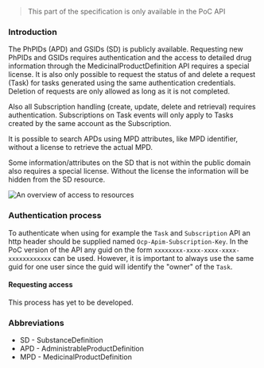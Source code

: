  <blockquote class="stu-note">
    <p>This part of the specification is only available in the PoC API</p>
  </blockquote>


### Introduction
The PhPIDs (APD) and GSIDs (SD) is publicly available. Requesting new PhPIDs and GSIDs requires authentication and the access to detailed drug information through the MedicinalProductDefinition API requires a special license. It is also only possible to request the status of and delete a request (Task) for tasks generated using the same authentication credentials. Deletion of requests are only allowed as long as it is not completed. 

Also all Subscription handling (create, update, delete and retrieval) requires authentication. Subscriptions on Task events will only apply to Tasks created by the same account as the Subscription.  

It is possible to search APDs using MPD attributes, like MPD identifier, without a license to retrieve the actual MPD.

Some information/attributes on the SD that is not within the public domain also requires a special license. Without the license the information will be hidden from the SD resource.

<img src="Authentication.png" alt="An overview of access to resources"/>
<br clear="all"/>

### Authentication process
To authenticate when using for example the `Task` and `Subscription` API an http header should be supplied named `Ocp-Apim-Subscription-Key`. 
In the PoC version of the API any guid on the form `xxxxxxxx-xxxx-xxxx-xxxx-xxxxxxxxxxxx` can be used. However, it is important to always use the same guid for one user since the guid will identify the "owner" of the `Task`.

#### Requesting access 
This process has yet to be developed.

### Abbreviations
- SD - SubstanceDefinition 
- APD - AdministrableProductDefinition
- MPD - MedicinalProductDefinition